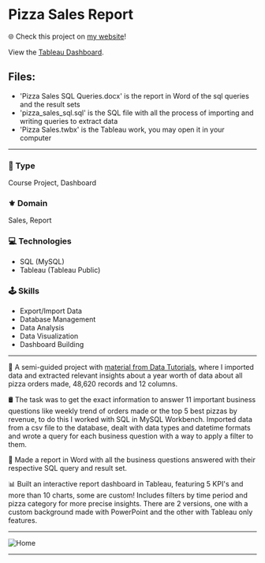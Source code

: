 # Pizza Sales Report

🌐 Check this project on [my website](https://aadsm2355.wixsite.com/andryadsm/pizza-sales-report)!

View the [Tableau Dashboard](https://public.tableau.com/app/profile/andry38a/viz/PizzaSales_17081043916550/Home).

## Files:
- 'Pizza Sales SQL Queries.docx' is the report in Word of the sql queries and the result sets
- 'pizza_sales_sql.sql' is the SQL file with all the process of importing and writing queries to extract data
- 'Pizza Sales.twbx' is the Tableau work, you may open it in your computer

---

### 📌 Type
Course Project, Dashboard

### ⚜️ Domain
Sales, Report

### 💻 Technologies
- SQL (MySQL)
- Tableau (Tableau Public)

### 🕹️ Skills
- Export/Import Data
- Database Management
- Data Analysis
- Data Visualization
- Dashboard Building

---

🍕 A semi-guided project with [material from Data Tutorials](https://topmate.io/data_tutorials), where I imported data and extracted relevant insights about a year worth of data about all pizza orders made, 48,620 records and 12 columns.

🛢️ The task was to get the exact information to answer 11 important business questions like weekly trend of orders made or the top 5 best pizzas by revenue, to do this I worked with SQL in MySQL Workbench. Imported data from a csv file to the database, dealt with data types and datetime formats and wrote a query for each business question with a way to apply a filter to them.

📑 Made a report in Word with all the business questions answered with their respective SQL query and result set.

📊 Built an interactive report dashboard in Tableau, featuring 5 KPI's and more than 10 charts, some are custom! Includes filters by time period and pizza category for more precise insights. There are 2 versions, one with a custom background made with PowerPoint and the other with Tableau only features.

---

![Home](https://github.com/AndryADSM/Pizza-Sales-Report/assets/150280431/0cbbdfda-7f5d-4c01-8547-5186728343f5)

---
